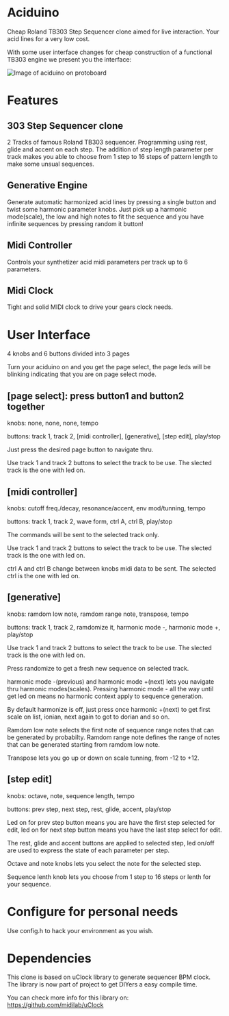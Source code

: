 # Aciduino

Cheap Roland TB303 Step Sequencer clone aimed for live interaction. Your acid lines for a very low cost.

With some user interface changes for cheap construction of a functional TB303 engine we present you the interface:

![Image of aciduino on protoboard](https://raw.githubusercontent.com/midilab/aciduino/master/Hardware/acid_step_sequencer-protoboard-v002.png)

# Features

## 303 Step Sequencer clone
2 Tracks of famous Roland TB303 sequencer. Programming using rest, glide and accent on each step. The addition of step length parameter per track makes you able to choose from 1 step to 16 steps of pattern length to make some unsual sequences.

## Generative Engine
Generate automatic harmonized acid lines by pressing a single button and twist some harmonic parameter knobs. Just pick up a harmonic mode(scale), the low and high notes to fit the sequence and you have infinite sequences by pressing random it button!

## Midi Controller
Controls your synthetizer acid midi parameters per track up to 6 parameters.

## Midi Clock
Tight and solid MIDI clock to drive your gears clock needs.

# User Interface

4 knobs and 6 buttons divided into 3 pages

Turn your aciduino on and you get the page select, the page leds will be blinking indicating that you are on page select mode.

## [page select]: press button1 and button2 together
knobs: none, none, none, tempo

buttons: track 1, track 2, [midi controller], [generative], [step edit], play/stop

Just press the desired page button to navigate thru. 

Use track 1 and track 2 buttons to select the track to be use. The slected track is the one with led on.

## [midi controller]
knobs: cutoff freq./decay, resonance/accent, env mod/tunning, tempo

buttons: track 1, track 2, wave form, ctrl A, ctrl B, play/stop

The commands will be sent to the selected track only.

Use track 1 and track 2 buttons to select the track to be use. The slected track is the one with led on.

ctrl A and ctrl B change between knobs midi data to be sent. The selected ctrl is the one with led on.

## [generative]
knobs: ramdom low note, ramdom range note, transpose, tempo

buttons: track 1, track 2, ramdomize it, harmonic mode -, harmonic mode +, play/stop

Use track 1 and track 2 buttons to select the track to be use. The slected track is the one with led on.

Press randomize to get a fresh new sequence on selected track.

harmonic mode -(previous) and harmonic mode +(next) lets you navigate thru harmonic modes(scales). Pressing harmonic mode - all the way until get led on means no harmonic context apply to sequence generation.

By default harmonize is off, just press once harmonic +(next) to get first scale on list, ionian, next again to got to dorian and so on.

Ramdom low note selects the first note of sequence range notes that can be generated by probabilty. Ramdom range note defines the range of notes that can be generated starting from ramdom low note.

Transpose lets you go up or down on scale tunning, from -12 to +12.

## [step edit]
knobs: octave, note, sequence length, tempo 

buttons: prev step, next step, rest, glide, accent, play/stop

Led on for prev step button means you are have the first step selected for edit, led on for next step button means you have the last step select for edit.

The rest, glide and accent buttons are applied to selected step, led on/off are used to express the state of each parameter per step.

Octave and note knobs lets you select the note for the selected step.

Sequence lenth knob lets you choose from 1 step to 16 steps or lenth for your sequence.

# Configure for personal needs

Use config.h to hack your environment as you wish.

# Dependencies

This clone is based on uClock library to generate sequencer BPM clock. The library is now part of project to get DIYers a easy compile time.

You can check more info for this library on: https://github.com/midilab/uClock
